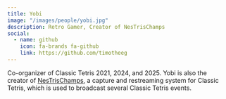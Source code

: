 ```yaml
---
title: Yobi
image: "/images/people/yobi.jpg"
description: Retro Gamer, Creator of NesTrisChamps
social:
  - name: github
    icon: fa-brands fa-github
    link: https://github.com/timotheeg
---
```


Co-organizer of Classic Tetris 2021, 2024, and 2025. Yobi is also the creator of [NesTrisChamps](https://nestrischamps.io), a capture and restreaming system for Classic Tetris, which is used to broadcast several Classic Tetris events.
